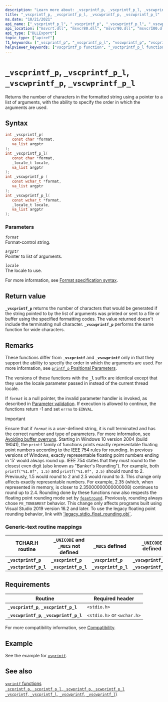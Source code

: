 ```yaml
---
description: "Learn more about: _vscprintf_p, _vscprintf_p_l, _vscwprintf_p, _vscwprintf_p_l"
title: "_vscprintf_p, _vscprintf_p_l, _vscwprintf_p, _vscwprintf_p_l"
ms.date: "10/21/2021"
api_name: ["_vscprintf_p_l", "_vscprintf_p", "_vscwprintf_p_l", "_vscwprintf_p"]
api_location: ["msvcrt.dll", "msvcr80.dll", "msvcr90.dll", "msvcr100.dll", "msvcr100_clr0400.dll", "msvcr110.dll", "msvcr110_clr0400.dll", "msvcr120.dll", "msvcr120_clr0400.dll", "ucrtbase.dll"]
api_type: ["DLLExport"]
topic_type: ["apiref"]
f1_keywords: ["_vscprintf_p", "_vscprintf_p_l", "vscwprintf_p", "vscprintf_p", "vscwprintf_p_l", "_vscwprintf_p_l", "vscprintf_p_l", "_vscwprintf_p"]
helpviewer_keywords: ["vscprintf_p function", "_vsctprintf_p_l function", "vscwprintf_p_l function", "_vscwprintf_p_l function", "_vscprintf_p function", "vsctprintf_p function", "_vscprintf_p_l function", "_vscwprintf_p function", "vscwprintf_p function", "vsctprintf_p_l function", "_vsctprintf_p function", "vscprintf_p_l function"]
---
```

# `_vscprintf_p`, `_vscprintf_p_l`, `_vscwprintf_p`, `_vscwprintf_p_l`

Returns the number of characters in the formatted string using a pointer to a list of arguments, with the ability to specify the order in which the arguments are used.

## Syntax

```C
int _vscprintf_p(
   const char *format,
   va_list argptr
);
int _vscprintf_p_l(
   const char *format,
   _locale_t locale,
   va_list argptr
);
int _vscwprintf_p (
   const wchar_t *format,
   va_list argptr
);
int _vscwprintf_p_l(
   const wchar_t *format,
   _locale_t locale,
   va_list argptr
);
```

### Parameters

*`format`*\
Format-control string.

*`argptr`*\
Pointer to list of arguments.

*`locale`*\
The locale to use.

For more information, see [Format specification syntax](../format-specification-syntax-printf-and-wprintf-functions.md).

## Return value

**`_vscprintf_p`** returns the number of characters that would be generated if the string pointed to by the list of arguments was printed or sent to a file or buffer using the specified formatting codes. The value returned doesn't include the terminating null character. **`_vscwprintf_p`** performs the same function for wide characters.

## Remarks

These functions differ from **`_vscprintf`** and **`_vscwprintf`** only in that they support the ability to specify the order in which the arguments are used. For more information, see [`printf_p` Positional Parameters](../printf-p-positional-parameters.md).

The versions of these functions with the **`_l`** suffix are identical except that they use the locale parameter passed in instead of the current thread locale.

If *`format`* is a null pointer, the invalid parameter handler is invoked, as described in [Parameter validation](../parameter-validation.md). If execution is allowed to continue, the functions return -1 and set `errno` to `EINVAL`.

> [!IMPORTANT]
> Ensure that if *`format`* is a user-defined string, it is null terminated and has the correct number and type of parameters. For more information, see [Avoiding buffer overruns](/windows/win32/SecBP/avoiding-buffer-overruns).
> Starting in Windows 10 version 2004 (build 19041), the `printf` family of functions prints exactly representable floating point numbers according to the IEEE 754 rules for rounding. In previous versions of Windows, exactly representable floating point numbers ending in '5' would always round up. IEEE 754 states that they must round to the closest even digit (also known as "Banker's Rounding"). For example, both `printf("%1.0f", 1.5)` and `printf("%1.0f", 2.5)` should round to 2. Previously, 1.5 would round to 2 and 2.5 would round to 3. This change only affects exactly representable numbers. For example, 2.35 (which, when represented in memory, is closer to 2.35000000000000008) continues to round up to 2.4. Rounding done by these functions now also respects the floating point rounding mode set by [`fesetround`](fegetround-fesetround2.md). Previously, rounding always chose `FE_TONEAREST` behavior. This change only affects programs built using Visual Studio 2019 version 16.2 and later. To use the legacy floating point rounding behavior, link with ['legacy_stdio_float_rounding.obj`](../link-options.md).

### Generic-text routine mappings

|TCHAR.H routine|`_UNICODE` and `_MBCS` not defined|`_MBCS` defined|`_UNICODE` defined|
|---------------------|------------------------------------|--------------------|-----------------------|
|**`_vsctprintf_p`**|**`_vscprintf_p`**|**`_vscprintf_p`**|**`_vscwprintf_p`**|
|**`_vsctprintf_p_l`**|**`_vscprintf_p_l`**|**`_vscprintf_p_l`**|**`_vscwprintf_p_l`**|

## Requirements

|Routine|Required header|
|-------------|---------------------|
|**`_vscprintf_p`**, **`_vscprintf_p_l`**|`<stdio.h>`|
|**`_vscwprintf_p`**, **`_vscwprintf_p_l`**|`<stdio.h>` or `<wchar.h>`|

For more compatibility information, see [Compatibility](../compatibility.md).

## Example

See the example for [`vsprintf`](vsprintf-vsprintf-l-vswprintf-vswprintf-l-vswprintf-l.md).

## See also

[`vprintf` functions](../vprintf-functions.md)\
[`_scprintf_p`, `_scprintf_p_l`, `_scwprintf_p`, `_scwprintf_p_l`](scprintf-p-scprintf-p-l-scwprintf-p-scwprintf-p-l.md)\
[`_vscprintf`, `_vscprintf_l`, `_vscwprintf`, `_vscwprintf_l`](vscprintf-vscprintf-l-vscwprintf-vscwprintf-l.md)\
